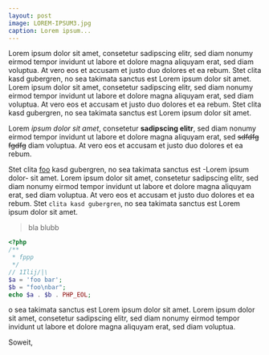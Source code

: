```yaml
---
layout: post
image: LOREM-IPSUM3.jpg
caption: Lorem ipsum...
---
```

Lorem ipsum dolor sit amet, consetetur sadipscing elitr, sed diam nonumy eirmod tempor invidunt ut labore et dolore magna aliquyam erat, sed diam voluptua. At vero eos et accusam et justo duo dolores et ea rebum. Stet clita kasd gubergren, no sea takimata sanctus est Lorem ipsum dolor sit amet. Lorem ipsum dolor sit amet, consetetur sadipscing elitr, sed diam nonumy eirmod tempor invidunt ut labore et dolore magna aliquyam erat, sed diam voluptua. At vero eos et accusam et justo duo dolores et ea rebum. Stet clita kasd gubergren, no sea takimata sanctus est Lorem ipsum dolor sit amet.

Lorem _ipsum dolor sit amet_, consetetur **sadipscing elitr**, sed diam nonumy eirmod tempor invidunt ut labore et
dolore magna aliquyam erat, sed ~~sdfdfg fgdfg~~ diam voluptua. At vero eos et accusam et justo duo dolores et ea rebum.


Stet clita [foo](http://www.example.com) kasd gubergren, no sea takimata sanctus est -Lorem ipsum dolor- sit amet. Lorem ipsum dolor sit amet,
consetetur sadipscing elitr, sed diam nonumy eirmod tempor invidunt ut labore et dolore magna aliquyam erat, sed diam voluptua. 
At vero eos et accusam et justo duo dolores et ea rebum. Stet `clita kasd gubergren`, no sea takimata sanctus est Lorem ipsum dolor
 sit amet.

> bla
> blubb

```php
<?php
/**
 * fppp
 */
// 1Ilij/|\
$a = 'foo bar';
$b = "foo\nbar";
echo $a . $b . PHP_EOL;
```
o sea takimata sanctus est Lorem ipsum dolor sit amet. Lorem ipsum dolor sit amet,
consetetur sadipscing elitr, sed diam nonumy eirmod tempor invidunt ut labore et dolore magna aliquyam erat, sed diam voluptua. 

Soweit,
